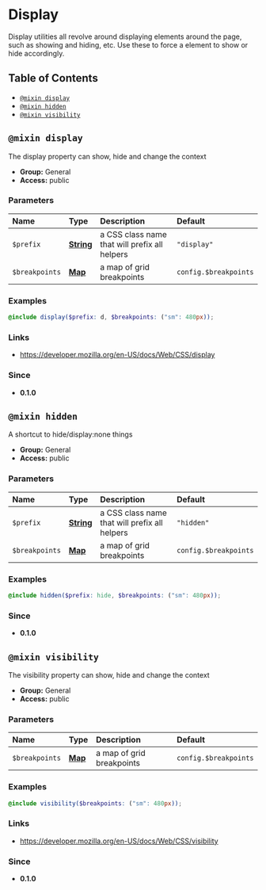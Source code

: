 # Display

Display utilities all revolve around displaying elements around the page, such as showing and hiding, etc. Use these to force a element to show or hide accordingly.

## Table of Contents

<!-- toc -->

* [`@mixin display`](#mixin-display)
* [`@mixin hidden`](#mixin-hidden)
* [`@mixin visibility`](#mixin-visibility)

<!-- tocstop -->

## `@mixin display`

The display property can show, hide and change the context

+ **Group:** General
+ **Access:** public

### Parameters

| Name           | Type                                                             | Description                                   | Default               |
| :------------- | :--------------------------------------------------------------- | :-------------------------------------------- | :-------------------- |
| `$prefix`      | **[String](https://sass-lang.com/documentation/values/strings)** | a CSS class name that will prefix all helpers | `"display"`           |
| `$breakpoints` | **[Map](https://sass-lang.com/documentation/values/maps)**       | a map of grid breakpoints                     | `config.$breakpoints` |

### Examples

```scss
@include display($prefix: d, $breakpoints: ("sm": 480px));
```

### Links

+ <https://developer.mozilla.org/en-US/docs/Web/CSS/display>

### Since

+ **0.1.0**

## `@mixin hidden`

A shortcut to hide/display:none things

+ **Group:** General
+ **Access:** public

### Parameters

| Name           | Type                                                             | Description                                   | Default               |
| :------------- | :--------------------------------------------------------------- | :-------------------------------------------- | :-------------------- |
| `$prefix`      | **[String](https://sass-lang.com/documentation/values/strings)** | a CSS class name that will prefix all helpers | `"hidden"`            |
| `$breakpoints` | **[Map](https://sass-lang.com/documentation/values/maps)**       | a map of grid breakpoints                     | `config.$breakpoints` |

### Examples

```scss
@include hidden($prefix: hide, $breakpoints: ("sm": 480px));
```

### Since

+ **0.1.0**

## `@mixin visibility`

The visibility property can show, hide and change the context

+ **Group:** General
+ **Access:** public

### Parameters

| Name           | Type                                                       | Description               | Default               |
| :------------- | :--------------------------------------------------------- | :------------------------ | :-------------------- |
| `$breakpoints` | **[Map](https://sass-lang.com/documentation/values/maps)** | a map of grid breakpoints | `config.$breakpoints` |

### Examples

```scss
@include visibility($breakpoints: ("sm": 480px));
```

### Links

+ <https://developer.mozilla.org/en-US/docs/Web/CSS/visibility>

### Since

+ **0.1.0**

